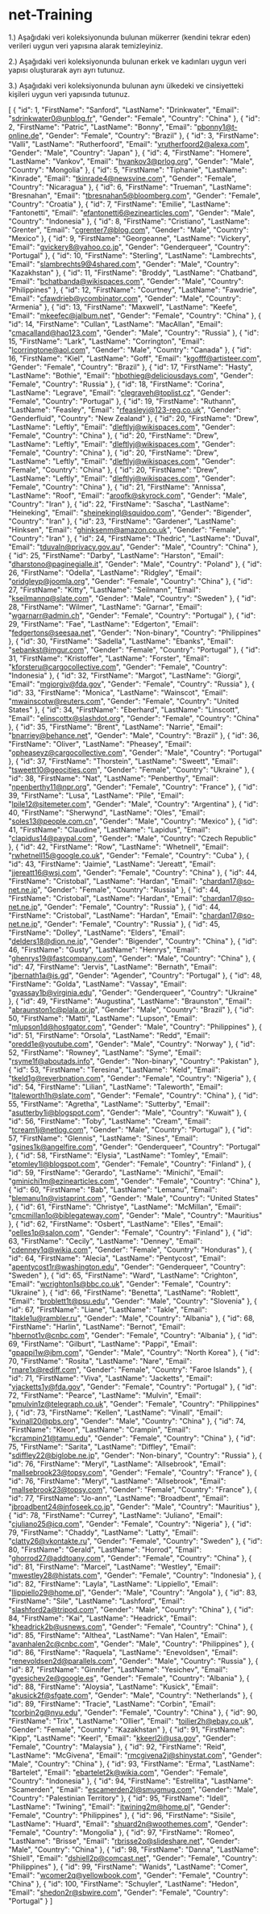 # net-Training

1.) Aşağıdaki veri koleksiyonunda bulunan mükerrer (kendini tekrar eden) verileri uygun veri yapısına alarak temizleyiniz.

2.) Aşağıdaki veri koleksiyonunda bulunan erkek ve kadınları uygun veri yapısı oluşturarak ayrı ayrı tutunuz.

3.) Aşağıdaki veri koleksiyonunda bulunan aynı ülkedeki ve cinsiyetteki kişileri uygun veri yapısında tutunuz.




[
  {
    "id": 1,
    "FirstName": "Sanford",
    "LastName": "Drinkwater",
    "Email": "sdrinkwater0@unblog.fr",
    "Gender": "Female",
    "Country": "China"
  },
  {
    "id": 2,
    "FirstName": "Patric",
    "LastName": "Bonny",
    "Email": "pbonny1@t-online.de",
    "Gender": "Female",
    "Country": "Brazil"
  },
  {
    "id": 3,
    "FirstName": "Valli",
    "LastName": "Rutherfoord",
    "Email": "vrutherfoord2@alexa.com",
    "Gender": "Male",
    "Country": "Japan"
  },
  {
    "id": 4,
    "FirstName": "Homere",
    "LastName": "Vankov",
    "Email": "hvankov3@prlog.org",
    "Gender": "Male",
    "Country": "Mongolia"
  },
  {
    "id": 5,
    "FirstName": "Tiphanie",
    "LastName": "Kinrade",
    "Email": "tkinrade4@newsvine.com",
    "Gender": "Female",
    "Country": "Nicaragua"
  },
  {
    "id": 6,
    "FirstName": "Trueman",
    "LastName": "Bresnahan",
    "Email": "tbresnahan5@bloomberg.com",
    "Gender": "Female",
    "Country": "Croatia"
  },
  {
    "id": 7,
    "FirstName": "Emilie",
    "LastName": "Fantonetti",
    "Email": "efantonetti6@ezinearticles.com",
    "Gender": "Male",
    "Country": "Indonesia"
  },
  {
    "id": 8,
    "FirstName": "Cristiano",
    "LastName": "Grenter",
    "Email": "cgrenter7@blog.com",
    "Gender": "Male",
    "Country": "Mexico"
  },
  {
    "id": 9,
    "FirstName": "Georgeanne",
    "LastName": "Vickery",
    "Email": "gvickery8@yahoo.co.jp",
    "Gender": "Genderqueer",
    "Country": "Portugal"
  },
  {
    "id": 10,
    "FirstName": "Sterling",
    "LastName": "Lambrechts",
    "Email": "slambrechts9@4shared.com",
    "Gender": "Male",
    "Country": "Kazakhstan"
  },
  {
    "id": 11,
    "FirstName": "Broddy",
    "LastName": "Chatband",
    "Email": "bchatbanda@wikispaces.com",
    "Gender": "Male",
    "Country": "Philippines"
  },
  {
    "id": 12,
    "FirstName": "Courtney",
    "LastName": "Fawdrie",
    "Email": "cfawdrieb@ycombinator.com",
    "Gender": "Male",
    "Country": "Armenia"
  },
  {
    "id": 13,
    "FirstName": "Maxwell",
    "LastName": "Keefe",
    "Email": "mkeefec@jalbum.net",
    "Gender": "Female",
    "Country": "China"
  },
  {
    "id": 14,
    "FirstName": "Cullan",
    "LastName": "MacAllan",
    "Email": "cmacalland@hao123.com",
    "Gender": "Male",
    "Country": "Russia"
  },
  {
    "id": 15,
    "FirstName": "Lark",
    "LastName": "Corrington",
    "Email": "lcorringtone@aol.com",
    "Gender": "Male",
    "Country": "Canada"
  },
  {
    "id": 16,
    "FirstName": "Kiel",
    "LastName": "Goff",
    "Email": "kgofff@artisteer.com",
    "Gender": "Female",
    "Country": "Brazil"
  },
  {
    "id": 17,
    "FirstName": "Hasty",
    "LastName": "Bothie",
    "Email": "hbothieg@deliciousdays.com",
    "Gender": "Female",
    "Country": "Russia"
  },
  {
    "id": 18,
    "FirstName": "Corina",
    "LastName": "Legrave",
    "Email": "clegraveh@toplist.cz",
    "Gender": "Female",
    "Country": "Portugal"
  },
  {
    "id": 19,
    "FirstName": "Ruthann",
    "LastName": "Feasley",
    "Email": "rfeasleyi@123-reg.co.uk",
    "Gender": "Genderfluid",
    "Country": "New Zealand"
  },
  {
    "id": 20,
    "FirstName": "Drew",
    "LastName": "Leftly",
    "Email": "dleftlyj@wikispaces.com",
    "Gender": "Female",
    "Country": "China"
  },
  {
    "id": 20,
    "FirstName": "Drew",
    "LastName": "Leftly",
    "Email": "dleftlyj@wikispaces.com",
    "Gender": "Female",
    "Country": "China"
  },
  {
    "id": 20,
    "FirstName": "Drew",
    "LastName": "Leftly",
    "Email": "dleftlyj@wikispaces.com",
    "Gender": "Female",
    "Country": "China"
  },
  {
    "id": 20,
    "FirstName": "Drew",
    "LastName": "Leftly",
    "Email": "dleftlyj@wikispaces.com",
    "Gender": "Female",
    "Country": "China"
  },
  {
    "id": 21,
    "FirstName": "Annissa",
    "LastName": "Roof",
    "Email": "aroofk@skyrock.com",
    "Gender": "Male",
    "Country": "Iran"
  },
  {
    "id": 22,
    "FirstName": "Sascha",
    "LastName": "Heineking",
    "Email": "sheinekingl@squidoo.com",
    "Gender": "Bigender",
    "Country": "Iran"
  },
  {
    "id": 23,
    "FirstName": "Gardener",
    "LastName": "Hinksen",
    "Email": "ghinksenm@amazon.co.uk",
    "Gender": "Female",
    "Country": "Iran"
  },
  {
    "id": 24,
    "FirstName": "Thedric",
    "LastName": "Duval",
    "Email": "tduvaln@privacy.gov.au",
    "Gender": "Male",
    "Country": "China"
  },
  {
    "id": 25,
    "FirstName": "Darby",
    "LastName": "Harston",
    "Email": "dharstono@paginegialle.it",
    "Gender": "Male",
    "Country": "Poland"
  },
  {
    "id": 26,
    "FirstName": "Odella",
    "LastName": "Ridgley",
    "Email": "oridgleyp@joomla.org",
    "Gender": "Female",
    "Country": "China"
  },
  {
    "id": 27,
    "FirstName": "Kitty",
    "LastName": "Seilmann",
    "Email": "kseilmannq@slate.com",
    "Gender": "Male",
    "Country": "Sweden"
  },
  {
    "id": 28,
    "FirstName": "Wilmer",
    "LastName": "Garnar",
    "Email": "wgarnarr@admin.ch",
    "Gender": "Female",
    "Country": "Portugal"
  },
  {
    "id": 29,
    "FirstName": "Fae",
    "LastName": "Edgerton",
    "Email": "fedgertons@seesaa.net",
    "Gender": "Non-binary",
    "Country": "Philippines"
  },
  {
    "id": 30,
    "FirstName": "Sadella",
    "LastName": "Ebanks",
    "Email": "sebankst@imgur.com",
    "Gender": "Female",
    "Country": "Portugal"
  },
  {
    "id": 31,
    "FirstName": "Kristoffer",
    "LastName": "Forster",
    "Email": "kforsteru@cargocollective.com",
    "Gender": "Female",
    "Country": "Indonesia"
  },
  {
    "id": 32,
    "FirstName": "Margot",
    "LastName": "Giorgi",
    "Email": "mgiorgiv@fda.gov",
    "Gender": "Female",
    "Country": "Russia"
  },
  {
    "id": 33,
    "FirstName": "Monica",
    "LastName": "Wainscot",
    "Email": "mwainscotw@reuters.com",
    "Gender": "Female",
    "Country": "United States"
  },
  {
    "id": 34,
    "FirstName": "Eberhard",
    "LastName": "Linscott",
    "Email": "elinscottx@slashdot.org",
    "Gender": "Female",
    "Country": "China"
  },
  {
    "id": 35,
    "FirstName": "Brent",
    "LastName": "Narrie",
    "Email": "bnarriey@behance.net",
    "Gender": "Male",
    "Country": "Brazil"
  },
  {
    "id": 36,
    "FirstName": "Oliver",
    "LastName": "Pheasey",
    "Email": "opheaseyz@cargocollective.com",
    "Gender": "Male",
    "Country": "Portugal"
  },
  {
    "id": 37,
    "FirstName": "Thorstein",
    "LastName": "Sweett",
    "Email": "tsweett10@geocities.com",
    "Gender": "Female",
    "Country": "Ukraine"
  },
  {
    "id": 38,
    "FirstName": "Nat",
    "LastName": "Penberthy",
    "Email": "npenberthy11@npr.org",
    "Gender": "Female",
    "Country": "France"
  },
  {
    "id": 39,
    "FirstName": "Lusa",
    "LastName": "Pile",
    "Email": "lpile12@sitemeter.com",
    "Gender": "Male",
    "Country": "Argentina"
  },
  {
    "id": 40,
    "FirstName": "Sherwynd",
    "LastName": "Oles",
    "Email": "soles13@people.com.cn",
    "Gender": "Male",
    "Country": "Mexico"
  },
  {
    "id": 41,
    "FirstName": "Claudine",
    "LastName": "Lapidus",
    "Email": "clapidus14@paypal.com",
    "Gender": "Male",
    "Country": "Czech Republic"
  },
  {
    "id": 42,
    "FirstName": "Row",
    "LastName": "Whetnell",
    "Email": "rwhetnell15@google.co.uk",
    "Gender": "Female",
    "Country": "Cuba"
  },
  {
    "id": 43,
    "FirstName": "Jaimie",
    "LastName": "Jereatt",
    "Email": "jjereatt16@wsj.com",
    "Gender": "Female",
    "Country": "China"
  },
  {
    "id": 44,
    "FirstName": "Cristobal",
    "LastName": "Hardan",
    "Email": "chardan17@so-net.ne.jp",
    "Gender": "Female",
    "Country": "Russia"
  },
  {
    "id": 44,
    "FirstName": "Cristobal",
    "LastName": "Hardan",
    "Email": "chardan17@so-net.ne.jp",
    "Gender": "Female",
    "Country": "Russia"
  },
  {
    "id": 44,
    "FirstName": "Cristobal",
    "LastName": "Hardan",
    "Email": "chardan17@so-net.ne.jp",
    "Gender": "Female",
    "Country": "Russia"
  },
  {
    "id": 45,
    "FirstName": "Dolley",
    "LastName": "Elders",
    "Email": "delders18@dion.ne.jp",
    "Gender": "Bigender",
    "Country": "China"
  },
  {
    "id": 46,
    "FirstName": "Gusty",
    "LastName": "Henrys",
    "Email": "ghenrys19@fastcompany.com",
    "Gender": "Male",
    "Country": "China"
  },
  {
    "id": 47,
    "FirstName": "Jervis",
    "LastName": "Bernath",
    "Email": "jbernath1a@is.gd",
    "Gender": "Agender",
    "Country": "Portugal"
  },
  {
    "id": 48,
    "FirstName": "Golda",
    "LastName": "Vassay",
    "Email": "gvassay1b@virginia.edu",
    "Gender": "Genderqueer",
    "Country": "Ukraine"
  },
  {
    "id": 49,
    "FirstName": "Augustina",
    "LastName": "Braunston",
    "Email": "abraunston1c@plala.or.jp",
    "Gender": "Male",
    "Country": "Brazil"
  },
  {
    "id": 50,
    "FirstName": "Matti",
    "LastName": "Lupson",
    "Email": "mlupson1d@hostgator.com",
    "Gender": "Male",
    "Country": "Philippines"
  },
  {
    "id": 51,
    "FirstName": "Orsola",
    "LastName": "Redd",
    "Email": "oredd1e@youtube.com",
    "Gender": "Male",
    "Country": "Norway"
  },
  {
    "id": 52,
    "FirstName": "Rowney",
    "LastName": "Syme",
    "Email": "rsyme1f@aboutads.info",
    "Gender": "Non-binary",
    "Country": "Pakistan"
  },
  {
    "id": 53,
    "FirstName": "Teresina",
    "LastName": "Keld",
    "Email": "tkeld1g@reverbnation.com",
    "Gender": "Female",
    "Country": "Nigeria"
  },
  {
    "id": 54,
    "FirstName": "Lilian",
    "LastName": "Taleworth",
    "Email": "ltaleworth1h@slate.com",
    "Gender": "Female",
    "Country": "China"
  },
  {
    "id": 55,
    "FirstName": "Agretha",
    "LastName": "Sutterby",
    "Email": "asutterby1i@blogspot.com",
    "Gender": "Male",
    "Country": "Kuwait"
  },
  {
    "id": 56,
    "FirstName": "Toby",
    "LastName": "Cream",
    "Email": "tcream1j@netlog.com",
    "Gender": "Male",
    "Country": "Portugal"
  },
  {
    "id": 57,
    "FirstName": "Glennis",
    "LastName": "Sines",
    "Email": "gsines1k@angelfire.com",
    "Gender": "Genderqueer",
    "Country": "Portugal"
  },
  {
    "id": 58,
    "FirstName": "Elysia",
    "LastName": "Tomley",
    "Email": "etomley1l@blogspot.com",
    "Gender": "Female",
    "Country": "Finland"
  },
  {
    "id": 59,
    "FirstName": "Gerardo",
    "LastName": "Minichi",
    "Email": "gminichi1m@ezinearticles.com",
    "Gender": "Female",
    "Country": "China"
  },
  {
    "id": 60,
    "FirstName": "Bab",
    "LastName": "Lemanu",
    "Email": "blemanu1n@vistaprint.com",
    "Gender": "Male",
    "Country": "United States"
  },
  {
    "id": 61,
    "FirstName": "Christye",
    "LastName": "McMillan",
    "Email": "cmcmillan1o@biblegateway.com",
    "Gender": "Male",
    "Country": "Mauritius"
  },
  {
    "id": 62,
    "FirstName": "Osbert",
    "LastName": "Elles",
    "Email": "oelles1p@salon.com",
    "Gender": "Female",
    "Country": "Finland"
  },
  {
    "id": 63,
    "FirstName": "Cecily",
    "LastName": "Denney",
    "Email": "cdenney1q@wikia.com",
    "Gender": "Female",
    "Country": "Honduras"
  },
  {
    "id": 64,
    "FirstName": "Alecia",
    "LastName": "Pentycost",
    "Email": "apentycost1r@washington.edu",
    "Gender": "Genderqueer",
    "Country": "Sweden"
  },
  {
    "id": 65,
    "FirstName": "Ward",
    "LastName": "Crighton",
    "Email": "wcrighton1s@bbc.co.uk",
    "Gender": "Female",
    "Country": "Ukraine"
  },
  {
    "id": 66,
    "FirstName": "Benetta",
    "LastName": "Roblett",
    "Email": "broblett1t@psu.edu",
    "Gender": "Male",
    "Country": "Slovenia"
  },
  {
    "id": 67,
    "FirstName": "Liane",
    "LastName": "Takle",
    "Email": "ltakle1u@rambler.ru",
    "Gender": "Male",
    "Country": "Albania"
  },
  {
    "id": 68,
    "FirstName": "Harlin",
    "LastName": "Bernot",
    "Email": "hbernot1v@cnbc.com",
    "Gender": "Female",
    "Country": "Albania"
  },
  {
    "id": 69,
    "FirstName": "Gilburt",
    "LastName": "Pappi",
    "Email": "gpappi1w@ibm.com",
    "Gender": "Male",
    "Country": "North Korea"
  },
  {
    "id": 70,
    "FirstName": "Rosita",
    "LastName": "Nare",
    "Email": "rnare1x@rediff.com",
    "Gender": "Female",
    "Country": "Faroe Islands"
  },
  {
    "id": 71,
    "FirstName": "Viva",
    "LastName": "Jacketts",
    "Email": "vjacketts1y@fda.gov",
    "Gender": "Female",
    "Country": "Portugal"
  },
  {
    "id": 72,
    "FirstName": "Pearce",
    "LastName": "Mulvin",
    "Email": "pmulvin1z@telegraph.co.uk",
    "Gender": "Female",
    "Country": "Philippines"
  },
  {
    "id": 73,
    "FirstName": "Kellen",
    "LastName": "Vinall",
    "Email": "kvinall20@pbs.org",
    "Gender": "Male",
    "Country": "China"
  },
  {
    "id": 74,
    "FirstName": "Kleon",
    "LastName": "Crampin",
    "Email": "kcrampin21@tamu.edu",
    "Gender": "Female",
    "Country": "China"
  },
  {
    "id": 75,
    "FirstName": "Sarita",
    "LastName": "Diffley",
    "Email": "sdiffley22@biglobe.ne.jp",
    "Gender": "Non-binary",
    "Country": "Russia"
  },
  {
    "id": 76,
    "FirstName": "Meryl",
    "LastName": "Allsebrook",
    "Email": "mallsebrook23@topsy.com",
    "Gender": "Female",
    "Country": "France"
  },
  {
    "id": 76,
    "FirstName": "Meryl",
    "LastName": "Allsebrook",
    "Email": "mallsebrook23@topsy.com",
    "Gender": "Female",
    "Country": "France"
  },
  {
    "id": 77,
    "FirstName": "Jo-ann",
    "LastName": "Broadbent",
    "Email": "jbroadbent24@infoseek.co.jp",
    "Gender": "Male",
    "Country": "Mauritius"
  },
  {
    "id": 78,
    "FirstName": "Currey",
    "LastName": "Juliano",
    "Email": "cjuliano25@icq.com",
    "Gender": "Female",
    "Country": "Nigeria"
  },
  {
    "id": 79,
    "FirstName": "Chaddy",
    "LastName": "Latty",
    "Email": "clatty26@vkontakte.ru",
    "Gender": "Female",
    "Country": "Sweden"
  },
  {
    "id": 80,
    "FirstName": "Gerald",
    "LastName": "Horrod",
    "Email": "ghorrod27@addtoany.com",
    "Gender": "Female",
    "Country": "China"
  },
  {
    "id": 81,
    "FirstName": "Marcel",
    "LastName": "Westley",
    "Email": "mwestley28@histats.com",
    "Gender": "Female",
    "Country": "Indonesia"
  },
  {
    "id": 82,
    "FirstName": "Layla",
    "LastName": "Lippiello",
    "Email": "llippiello29@home.pl",
    "Gender": "Male",
    "Country": "Angola"
  },
  {
    "id": 83,
    "FirstName": "Sile",
    "LastName": "Lashford",
    "Email": "slashford2a@tripod.com",
    "Gender": "Male",
    "Country": "China"
  },
  {
    "id": 84,
    "FirstName": "Kai",
    "LastName": "Headrick",
    "Email": "kheadrick2b@usnews.com",
    "Gender": "Female",
    "Country": "China"
  },
  {
    "id": 85,
    "FirstName": "Althea",
    "LastName": "Van Halen",
    "Email": "avanhalen2c@cnbc.com",
    "Gender": "Male",
    "Country": "Philippines"
  },
  {
    "id": 86,
    "FirstName": "Raquela",
    "LastName": "Enevoldsen",
    "Email": "renevoldsen2d@parallels.com",
    "Gender": "Male",
    "Country": "Russia"
  },
  {
    "id": 87,
    "FirstName": "Ginnifer",
    "LastName": "Yesichev",
    "Email": "gyesichev2e@google.es",
    "Gender": "Female",
    "Country": "Albania"
  },
  {
    "id": 88,
    "FirstName": "Aloysia",
    "LastName": "Kusick",
    "Email": "akusick2f@sfgate.com",
    "Gender": "Male",
    "Country": "Netherlands"
  },
  {
    "id": 89,
    "FirstName": "Tracie",
    "LastName": "Corbin",
    "Email": "tcorbin2g@nyu.edu",
    "Gender": "Female",
    "Country": "China"
  },
  {
    "id": 90,
    "FirstName": "Trix",
    "LastName": "OIlier",
    "Email": "toilier2h@ebay.co.uk",
    "Gender": "Female",
    "Country": "Kazakhstan"
  },
  {
    "id": 91,
    "FirstName": "Kipp",
    "LastName": "Keerl",
    "Email": "kkeerl2i@usa.gov",
    "Gender": "Female",
    "Country": "Malaysia"
  },
  {
    "id": 92,
    "FirstName": "Reid",
    "LastName": "McGivena",
    "Email": "rmcgivena2j@shinystat.com",
    "Gender": "Male",
    "Country": "China"
  },
  {
    "id": 93,
    "FirstName": "Erma",
    "LastName": "Bartelet",
    "Email": "ebartelet2k@wikia.com",
    "Gender": "Female",
    "Country": "Indonesia"
  },
  {
    "id": 94,
    "FirstName": "Estrellita",
    "LastName": "Scamerden",
    "Email": "escamerden2l@smugmug.com",
    "Gender": "Male",
    "Country": "Palestinian Territory"
  },
  {
    "id": 95,
    "FirstName": "Idell",
    "LastName": "Twining",
    "Email": "itwining2m@home.pl",
    "Gender": "Female",
    "Country": "Philippines"
  },
  {
    "id": 96,
    "FirstName": "Sisile",
    "LastName": "Huard",
    "Email": "shuard2n@woothemes.com",
    "Gender": "Female",
    "Country": "Mongolia"
  },
  {
    "id": 97,
    "FirstName": "Romeo",
    "LastName": "Brisse",
    "Email": "rbrisse2o@slideshare.net",
    "Gender": "Male",
    "Country": "China"
  },
  {
    "id": 98,
    "FirstName": "Danna",
    "LastName": "Shiell",
    "Email": "dshiell2p@comcast.net",
    "Gender": "Female",
    "Country": "Philippines"
  },
  {
    "id": 99,
    "FirstName": "Wanids",
    "LastName": "Comer",
    "Email": "wcomer2q@yellowbook.com",
    "Gender": "Female",
    "Country": "China"
  },
  {
    "id": 100,
    "FirstName": "Schuyler",
    "LastName": "Hedon",
    "Email": "shedon2r@sbwire.com",
    "Gender": "Female",
    "Country": "Portugal"
  }
]
